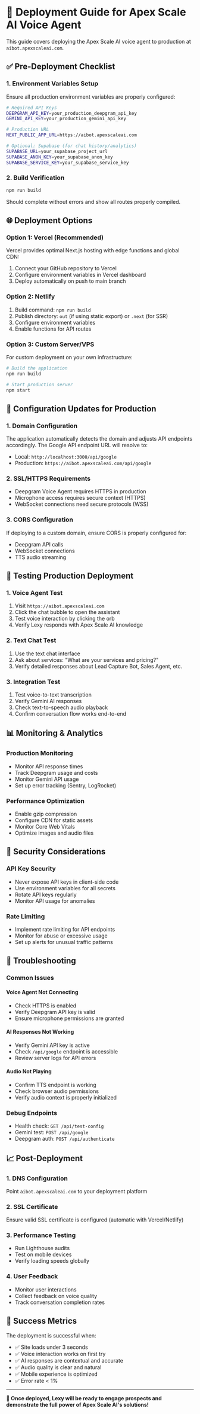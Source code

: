# 🚀 Deployment Guide for Apex Scale AI Voice Agent

This guide covers deploying the Apex Scale AI voice agent to production at `aibot.apexscaleai.com`.

## ✅ Pre-Deployment Checklist

### 1. Environment Variables Setup
Ensure all production environment variables are properly configured:

```bash
# Required API Keys
DEEPGRAM_API_KEY=your_production_deepgram_api_key
GEMINI_API_KEY=your_production_gemini_api_key

# Production URL
NEXT_PUBLIC_APP_URL=https://aibot.apexscaleai.com

# Optional: Supabase (for chat history/analytics)
SUPABASE_URL=your_supabase_project_url
SUPABASE_ANON_KEY=your_supabase_anon_key
SUPABASE_SERVICE_KEY=your_supabase_service_key
```

### 2. Build Verification
```bash
npm run build
```
Should complete without errors and show all routes properly compiled.

## 🌐 Deployment Options

### Option 1: Vercel (Recommended)
Vercel provides optimal Next.js hosting with edge functions and global CDN:

1. Connect your GitHub repository to Vercel
2. Configure environment variables in Vercel dashboard
3. Deploy automatically on push to main branch

### Option 2: Netlify
1. Build command: `npm run build`
2. Publish directory: `out` (if using static export) or `.next` (for SSR)
3. Configure environment variables
4. Enable functions for API routes

### Option 3: Custom Server/VPS
For custom deployment on your own infrastructure:

```bash
# Build the application
npm run build

# Start production server
npm start
```

## 🔧 Configuration Updates for Production

### 1. Domain Configuration
The application automatically detects the domain and adjusts API endpoints accordingly. The Google API endpoint URL will resolve to:
- Local: `http://localhost:3000/api/google`
- Production: `https://aibot.apexscaleai.com/api/google`

### 2. SSL/HTTPS Requirements
- Deepgram Voice Agent requires HTTPS in production
- Microphone access requires secure context (HTTPS)
- WebSocket connections need secure protocols (WSS)

### 3. CORS Configuration
If deploying to a custom domain, ensure CORS is properly configured for:
- Deepgram API calls
- WebSocket connections
- TTS audio streaming

## 🧪 Testing Production Deployment

### 1. Voice Agent Test
1. Visit `https://aibot.apexscaleai.com`
2. Click the chat bubble to open the assistant
3. Test voice interaction by clicking the orb
4. Verify Lexy responds with Apex Scale AI knowledge

### 2. Text Chat Test
1. Use the text chat interface
2. Ask about services: "What are your services and pricing?"
3. Verify detailed responses about Lead Capture Bot, Sales Agent, etc.

### 3. Integration Test
1. Test voice-to-text transcription
2. Verify Gemini AI responses
3. Check text-to-speech audio playback
4. Confirm conversation flow works end-to-end

## 📊 Monitoring & Analytics

### Production Monitoring
- Monitor API response times
- Track Deepgram usage and costs  
- Monitor Gemini API usage
- Set up error tracking (Sentry, LogRocket)

### Performance Optimization
- Enable gzip compression
- Configure CDN for static assets
- Monitor Core Web Vitals
- Optimize images and audio files

## 🔐 Security Considerations

### API Key Security
- Never expose API keys in client-side code
- Use environment variables for all secrets
- Rotate API keys regularly
- Monitor API usage for anomalies

### Rate Limiting
- Implement rate limiting for API endpoints
- Monitor for abuse or excessive usage
- Set up alerts for unusual traffic patterns

## 🚨 Troubleshooting

### Common Issues

#### Voice Agent Not Connecting
- Check HTTPS is enabled
- Verify Deepgram API key is valid
- Ensure microphone permissions are granted

#### AI Responses Not Working
- Verify Gemini API key is active
- Check `/api/google` endpoint is accessible
- Review server logs for API errors

#### Audio Not Playing
- Confirm TTS endpoint is working
- Check browser audio permissions
- Verify audio context is properly initialized

### Debug Endpoints
- Health check: `GET /api/test-config`
- Gemini test: `POST /api/google`
- Deepgram auth: `POST /api/authenticate`

## 📈 Post-Deployment

### 1. DNS Configuration
Point `aibot.apexscaleai.com` to your deployment platform

### 2. SSL Certificate
Ensure valid SSL certificate is configured (automatic with Vercel/Netlify)

### 3. Performance Testing
- Run Lighthouse audits
- Test on mobile devices
- Verify loading speeds globally

### 4. User Feedback
- Monitor user interactions
- Collect feedback on voice quality
- Track conversation completion rates

## 🎯 Success Metrics

The deployment is successful when:
- ✅ Site loads under 3 seconds
- ✅ Voice interaction works on first try
- ✅ AI responses are contextual and accurate
- ✅ Audio quality is clear and natural
- ✅ Mobile experience is optimized
- ✅ Error rate < 1%

---

**🎉 Once deployed, Lexy will be ready to engage prospects and demonstrate the full power of Apex Scale AI's solutions!**